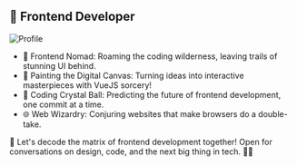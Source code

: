 ## 🚀 Frontend Developer

<!--
**snepsnepy/snepsnepy** is a ✨ _special_ ✨ repository because its `README.md` (this file) appears on your GitHub profile.

Here are some ideas to get you started:

- 🔭 I’m currently working on ...
- 🌱 I’m currently learning ...
- 👯 I’m looking to collaborate on ...
- 🤔 I’m looking for help with ...
- 💬 Ask me about ...
- 📫 How to reach me: ...
- 😄 Pronouns: ...
- ⚡ Fun fact: ...
-->
![Profile](https://c4.wallpaperflare.com/wallpaper/448/4/916/there-s-no-place-like-127-1-hd-there-s-no-place-like-l27-1-text-wallpaper-preview.jpg)
- 🚀 Frontend Nomad: Roaming the coding wilderness, leaving trails of stunning UI behind.
- 🎨 Painting the Digital Canvas: Turning ideas into interactive masterpieces with VueJS sorcery!
- 🔮 Coding Crystal Ball: Predicting the future of frontend development, one commit at a time.
- 🌐 Web Wizardry: Conjuring websites that make browsers do a double-take.

 💬 Let's decode the matrix of frontend development together! Open for conversations on design, code, and the next big thing in tech. 🚀✨
